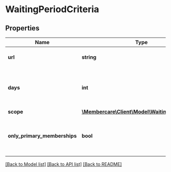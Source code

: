 # WaitingPeriodCriteria

## Properties
Name | Type | Description | Notes
------------ | ------------- | ------------- | -------------
**url** | **string** | The link to the current resource | [optional] 
**days** | **int** | The number of days someone should have been a member | [optional] 
**scope** | [**\Membercare\Client\Model\WaitingPeriodScope**](WaitingPeriodScope.md) |  | [optional] 
**only_primary_memberships** | **bool** | Should we only look at primary memberships when calculating | [optional] 

[[Back to Model list]](../../README.md#documentation-for-models) [[Back to API list]](../../README.md#documentation-for-api-endpoints) [[Back to README]](../../README.md)

